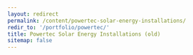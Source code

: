 ```yaml
---
layout: redirect
permalink: /content/powertec-solar-energy-installations/
redir_to: '/portfolio/powertec/'
title: Powertec Solar Energy Installations (old)
sitemap: false
---
```

